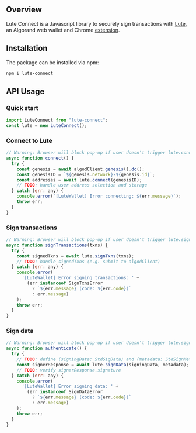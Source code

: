 ## Overview

Lute Connect is a Javascript library to securely sign transactions with [Lute](https://lute.app), an Algorand web wallet and Chrome [extension](https://chromewebstore.google.com/detail/lute/kiaoohollfkjhikdifohdckeidckokjh).

## Installation

The package can be installed via npm:

```bash
npm i lute-connect
```

## API Usage

### Quick start

```js
import LuteConnect from "lute-connect";
const lute = new LuteConnect();
```

### Connect to Lute

```js
// Warning: Browser will block pop-up if user doesn't trigger lute.connect() with a button click
async function connect() {
  try {
    const genesis = await algodClient.genesis().do();
    const genesisID = `${genesis.network}-${genesis.id}`;
    const addresses = await lute.connect(genesisID);
    // TODO: handle user address selection and storage
  } catch (err: any) {
    console.error(`[LuteWallet] Error connecting: ${err.message}`);
    throw err;
  }
}
```

### Sign transactions

```js
// Warning: Browser will block pop-up if user doesn't trigger lute.signTxns() with a button click
async function signTransactions(txns) {
  try {
    const signedTxns = await lute.signTxns(txns);
    // TODO: handle signedTxns (e.g. submit to algodClient)
  } catch (err: any) {
    console.error(
      '[LuteWallet] Error signing transactions: ' +
        (err instanceof SignTxnsError
          ? `${err.message} (code: ${err.code})`
          : err.message)
    );
    throw err;
  }
}
```

### Sign data

```js
// Warning: Browser will block pop-up if user doesn't trigger lute.signData() with a button click
async function authenticate() {
  try {
    // TODO: define (signingData: StdSigData) and (metadata: StdSignMetadata) per ARC60
    const signerResponse = await lute.signData(signingData, metadata);
    // TODO: verify signerResponse.signature
  } catch (err: any) {
    console.error(
      '[LuteWallet] Error signing data: ' +
        (err instanceof SignDataError
          ? `${err.message} (code: ${err.code})`
          : err.message)
    );
    throw err;
  }
}
```
